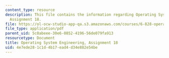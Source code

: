 ```yaml
---
content_type: resource
description: This file contains the information regarding Operating System Engineering,
  Assignment 18.
file: https://ol-ocw-studio-app-qa.s3.amazonaws.com/courses/6-828-operating-system-engineering-fall-2012/4e7ede281c1d4b17ead4d34e882e54be_MIT6_828F12_assignment18.pdf
file_type: application/pdf
parent_uid: 5c0abeee-30e6-0852-4196-56de079fa913
resourcetype: Document
title: Operating System Engineering, Assignment 18
uid: 4e7ede28-1c1d-4b17-ead4-d34e882e54be
---
```

